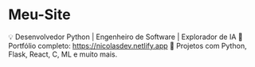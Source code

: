 # Meu-Site
💡 Desenvolvedor Python | Engenheiro de Software | Explorador de IA   📂 Portfólio completo: https://nicolasdev.netlify.app   🔗 Projetos com Python, Flask, React, C, ML e muito mais.
